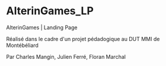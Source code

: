 # AlterinGames_LP
AlterinGames | Landing Page

Réalisé dans le cadre d'un projet pédadogique au DUT MMI de Montébéliard

Par
Charles Mangin, Julien Ferré, Floran Marchal
